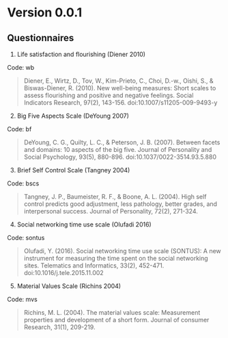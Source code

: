 # Version 0.0.1



## Questionnaires

1. Life satisfaction and flourishing (Diener 2010)

Code: wb

> Diener, E., Wirtz, D., Tov, W., Kim-Prieto, C., Choi, D.-w., Oishi, S., & Biswas-Diener, R. (2010). New well-being measures: Short scales to assess flourishing and positive and negative feelings. Social Indicators Research, 97(2), 143-156. doi:10.1007/s11205-009-9493-y



2. Big Five Aspects Scale (DeYoung 2007)

Code: bf

>DeYoung, C. G., Quilty, L. C., & Peterson, J. B. (2007). Between facets and domains: 10 aspects of the big five. Journal of Personality and Social Psychology, 93(5), 880-896. doi:10.1037/0022-3514.93.5.880



3. Brief Self Control Scale (Tangney 2004)

Code: bscs

>Tangney, J. P., Baumeister, R. F., & Boone, A. L. (2004). High self control predicts good adjustment, less pathology, better grades, and interpersonal success. Journal of Personality, 72(2), 271-324. 



4. Social networking time use scale (Olufadi 2016)

Code: sontus

>Olufadi, Y. (2016). Social networking time use scale (SONTUS): A new instrument for measuring the time spent on the social networking sites. Telematics and Informatics, 33(2), 452-471. doi:10.1016/j.tele.2015.11.002



5. Material Values Scale (Richins 2004)

Code: mvs

>Richins, M. L. (2004). The material values scale: Measurement properties and development of a short form. Journal of consumer Research, 31(1), 209-219. 

